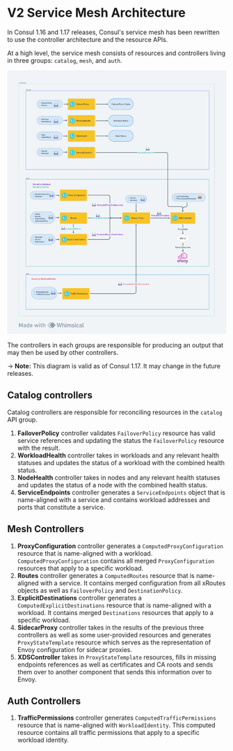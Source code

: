 # V2 Service Mesh Architecture

In Consul 1.16 and 1.17 releases, Consul's service mesh has been rewritten to use the controller architecture and the
resource APIs.

At a high level, the service mesh consists of resources and controllers living in three groups: `catalog`, `mesh`,
and `auth`.

![controllers diagram](controllers.png)

The controllers in each groups are responsible for producing an output that may then be used by other controllers.

-> **Note:** This diagram is valid as of Consul 1.17. It may change in the future releases.

## Catalog controllers

Catalog controllers are responsible for reconciling resources in the `catalog` API group.

1. **FailoverPolicy** controller validates `FailoverPolicy` resource has valid service references and updating the
   status the `FailoverPolicy` resource with the result.
2. **WorkloadHealth** controller takes in workloads and any relevant health statuses and updates the status of a
   workload with the combined health status.
3. **NodeHealth** controller takes in nodes and any relevant health statuses and updates the status of a node with the
   combined health status.
4. **ServiceEndpoints** controller generates a `ServiceEndpoints` object that is name-aligned with a service and
   contains workload addresses and ports that constitute a service.

## Mesh Controllers

1. **ProxyConfiguration** controller generates a `ComputedProxyConfiguration` resource that is name-aligned with a
   workload. `ComputedProxyConfiguration` contains all merged `ProxyConfiguration` resources that apply to a specific
   workload.
2. **Routes** controller generates a `ComputedRoutes` resource that is name-aligned with a service. It contains merged
   configuration from all xRoutes objects as well as `FailoverPolicy` and `DestinationPolicy`.
3. **ExplicitDestinations** controller generates a `ComputedExplicitDestinations` resource that is name-aligned with a
   workload. It contains merged `Destinations` resources that apply to a specific workload.
4. **SidecarProxy** controller takes in the results of the previous three controllers as well as some user-provided
   resources and generates `ProxyStateTemplate` resource which serves as the representation of Envoy configuration for
   sidecar proxies.
5. **XDSController** takes in `ProxyStateTemplate` resources, fills in missing endpoints references as well as
   certificates and CA roots and sends them over to another component that sends this information over to Envoy.

## Auth Controllers

1. **TrafficPermissions** controller generates `ComputedTrafficPermissions` resource that is name-aligned
   with `WorkloadIdentity`. This computed resource contains all traffic permissions that apply to a specific workload
   identity.